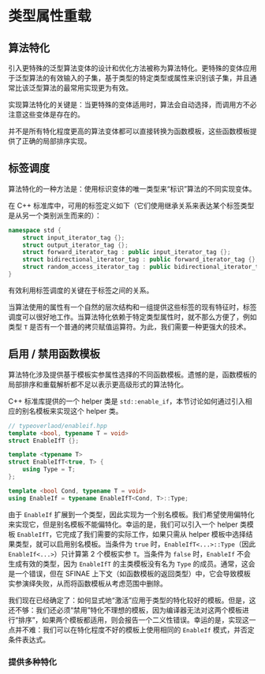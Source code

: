 # 类型属性重载

## 算法特化

引入更特殊的泛型算法变体的设计和优化方法被称为算法特化。更特殊的变体应用于泛型算法的有效输入的子集，基于类型的特定类型或属性来识别该子集，并且通常比该泛型算法的最常用实现更为有效。

实现算法特化的关键是：当更特殊的变体适用时，算法会自动选择，而调用方不必注意这些变体是存在的。

并不是所有特化程度更高的算法变体都可以直接转换为函数模板，这些函数模板提供了正确的局部排序实现。

## 标签调度

算法特化的一种方法是：使用标识变体的唯一类型来“标识”算法的不同实现变体。

在 C++ 标准库中，可用的标签定义如下（它们使用继承关系来表达某个标签类型是从另一个类别派生而来的）：

```c++
namespace std {
    struct input_iterator_tag {};
    struct output_iterator_tag {};
    struct forward_iterator_tag : public input_iterator_tag {};
    struct bidirectional_iterator_tag : public forward_iterator_tag {};
    struct random_access_iterator_tag : public bidirectional_iterator_tag {};
}
```

有效利用标签调度的关键在于标签之间的关系。

当算法使用的属性有一个自然的层次结构和一组提供这些标签的现有特征时，标签调度可以很好地工作。当算法特化依赖于特定类型属性时，就不那么方便了，例如类型 `T` 是否有一个普通的拷贝赋值运算符。为此，我们需要一种更强大的技术。

## 启用 / 禁用函数模板

算法特化涉及提供基于模板实参属性选择的不同函数模板。遗憾的是，函数模板的局部排序和重载解析都不足以表示更高级形式的算法特化。

C++ 标准库提供的一个 helper 类是 `std::enable_if`，本节讨论如何通过引入相应的别名模板来实现这个 helper 类。

```c++
// typeoverlaod/enableif.hpp
template <bool, typename T = void>
struct EnableIfT {};

template <typename T>
struct EnableIfT<true, T> {
    using Type = T;
};

template <bool Cond, typename T = void>
using EnableIf = typename EnableIfT<Cond, T>::Type;
```

由于 `EnableIf` 扩展到一个类型，因此实现为一个别名模板。我们希望使用偏特化来实现它，但是别名模板不能偏特化。幸运的是，我们可以引入一个 helper 类模板 `EnableIfT`，它完成了我们需要的实际工作，如果只需从 helper 模板中选择结果类型，就可以启用别名模板。当条件为 `true` 时，`EnableIfT<...>::Type`（因此 `EnableIf<...>`）只计算第 2 个模板实参 `T`。当条件为 `false` 时，`EnableIf` 不会生成有效的类型，因为 `EnableIfT` 的主类模板没有名为 `Type` 的成员。通常，这会是一个错误，但在 SFINAE 上下文（如函数模板的返回类型）中，它会导致模板实参演绎失败，从而将函数模板从考虑范围中删除。

我们现在已经确定了：如何显式地“激活”应用于类型的特化较好的模板。但是，这还不够：我们还必须“禁用”特化不理想的模板，因为编译器无法对这两个模板进行“排序”，如果两个模板都适用，则会报告一个二义性错误。幸运的是，实现这一点并不难：我们可以在特化程度不好的模板上使用相同的 `EnableIf` 模式，并否定条件表达式。

### 提供多种特化
